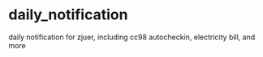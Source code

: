 # daily_notification
daily notification for zjuer, including cc98 autocheckin, electricity bill, and more
